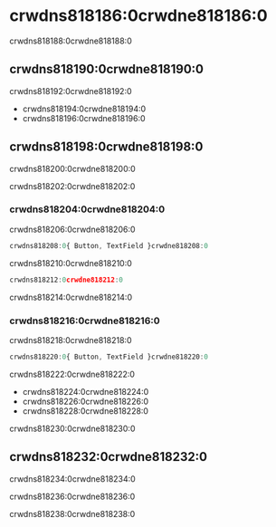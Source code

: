 # crwdns818186:0crwdne818186:0

<p class="description">crwdns818188:0crwdne818188:0</p>

## crwdns818190:0crwdne818190:0

crwdns818192:0crwdne818192:0

- crwdns818194:0crwdne818194:0
- crwdns818196:0crwdne818196:0

## crwdns818198:0crwdne818198:0

crwdns818200:0crwdne818200:0

crwdns818202:0crwdne818202:0

### crwdns818204:0crwdne818204:0

crwdns818206:0crwdne818206:0

```js
crwdns818208:0{ Button, TextField }crwdne818208:0
```

crwdns818210:0crwdne818210:0

```js
crwdns818212:0crwdne818212:0
```

crwdns818214:0crwdne818214:0

### crwdns818216:0crwdne818216:0

crwdns818218:0crwdne818218:0

```js
crwdns818220:0{ Button, TextField }crwdne818220:0
```

crwdns818222:0crwdne818222:0

- crwdns818224:0crwdne818224:0
- crwdns818226:0crwdne818226:0
- crwdns818228:0crwdne818228:0

crwdns818230:0crwdne818230:0

## crwdns818232:0crwdne818232:0

crwdns818234:0crwdne818234:0

crwdns818236:0crwdne818236:0

crwdns818238:0crwdne818238:0